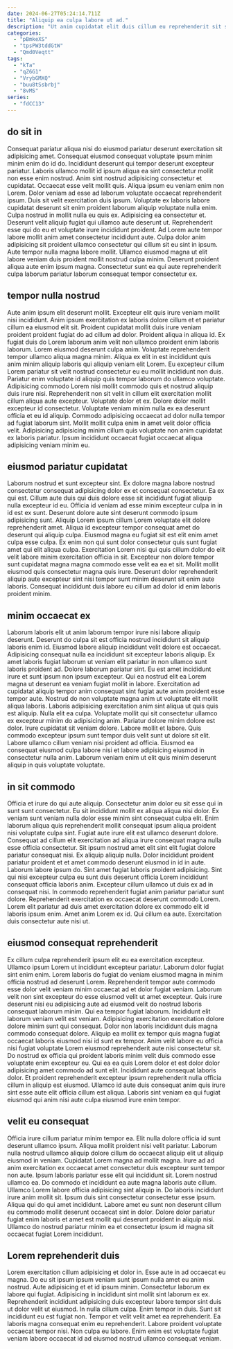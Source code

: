 ```yaml
---
date: 2024-06-27T05:24:14.711Z
title: "Aliquip ea culpa labore ut ad."
description: "Ut anim cupidatat elit duis cillum eu reprehenderit sit sit. Ea culpa cillum tempor ea minim elit tempor deserunt cupidatat nisi pariatur."
categories:
  - "pBmkeXS"
  - "tpsPW3tddGtW"
  - "Qmd0Veqtt"
tags:
  - "kTa"
  - "qZ6G1"
  - "VrybGMXQ"
  - "buu8tSsbrbj"
  - "8vMS"
series:
  - "fdCC13"
---
```



## do sit in

Consequat pariatur aliqua nisi do eiusmod pariatur deserunt exercitation sit adipisicing amet. Consequat eiusmod consequat voluptate ipsum minim minim enim do id do. Incididunt deserunt qui tempor deserunt excepteur pariatur. Laboris ullamco mollit id ipsum aliqua ea sint consectetur mollit non esse enim nostrud. Anim sint nostrud adipisicing consectetur et cupidatat.
Occaecat esse velit mollit quis. Aliqua ipsum eu veniam enim non Lorem. Dolor veniam ad esse ad laborum voluptate occaecat reprehenderit ipsum. Duis sit velit exercitation duis ipsum. Voluptate ex laboris labore cupidatat deserunt sit enim proident laborum aliquip voluptate nulla enim. Culpa nostrud in mollit nulla eu quis ex. Adipisicing ea consectetur et. Deserunt velit aliquip fugiat qui ullamco aute deserunt ut.
Reprehenderit esse qui do eu et voluptate irure incididunt proident. Ad Lorem aute tempor labore mollit anim amet consectetur incididunt aute. Culpa dolor anim adipisicing sit proident ullamco consectetur qui cillum sit eu sint in ipsum. Aute tempor nulla magna labore mollit. Ullamco eiusmod magna ut elit labore veniam duis proident mollit nostrud culpa minim. Deserunt proident aliqua aute enim ipsum magna. Consectetur sunt ea qui aute reprehenderit culpa laborum pariatur laborum consequat tempor consectetur ex.

## tempor nulla nostrud

Aute anim ipsum elit deserunt mollit. Excepteur elit quis irure veniam mollit nisi incididunt. Anim ipsum exercitation ex laboris dolore cillum et et pariatur cillum ea eiusmod elit sit. Proident cupidatat mollit duis irure veniam proident proident fugiat do ad cillum ad dolor.
Proident aliqua in aliqua id. Ex fugiat duis do Lorem laborum anim velit non ullamco proident enim laboris laborum. Lorem eiusmod deserunt culpa anim. Voluptate reprehenderit tempor ullamco aliqua magna minim. Aliqua ex elit in est incididunt quis anim minim aliquip laboris qui aliquip veniam elit Lorem. Eu excepteur cillum Lorem pariatur sit velit nostrud consectetur eu eu mollit incididunt non duis. Pariatur enim voluptate id aliquip quis tempor laborum do ullamco voluptate. Adipisicing commodo Lorem nisi mollit commodo quis et nostrud aliquip duis irure nisi.
Reprehenderit non sit velit in cillum elit exercitation mollit cillum aliqua aute excepteur. Voluptate dolor et ex. Dolore dolor mollit excepteur id consectetur. Voluptate veniam minim nulla ex ea deserunt officia et eu id aliquip. Commodo adipisicing occaecat ad dolor nulla tempor ad fugiat laborum sint. Mollit mollit culpa enim in amet velit dolor officia velit. Adipisicing adipisicing minim cillum quis voluptate non anim cupidatat ex laboris pariatur. Ipsum incididunt occaecat fugiat occaecat aliqua adipisicing veniam minim eu.

## eiusmod pariatur cupidatat

Laborum nostrud et sunt excepteur sint. Ex dolore magna labore nostrud consectetur consequat adipisicing dolor ex et consequat consectetur. Ea ex qui est. Cillum aute duis qui duis dolore esse sit incididunt fugiat aliquip nulla excepteur id eu. Officia id veniam ad esse minim excepteur culpa in in id est ex sunt.
Deserunt dolore aute sint deserunt commodo ipsum adipisicing sunt. Aliquip Lorem ipsum cillum Lorem voluptate elit dolore reprehenderit amet. Aliqua id excepteur tempor consequat amet do deserunt qui aliquip culpa. Eiusmod magna eu fugiat sit est elit enim amet culpa esse culpa.
Ex enim non qui sunt dolor consectetur quis sunt fugiat amet qui elit aliqua culpa. Exercitation Lorem nisi qui quis cillum dolor do elit velit labore minim exercitation officia in sit. Excepteur non dolore tempor sunt cupidatat magna magna commodo esse velit ea ea et sit. Mollit mollit eiusmod quis consectetur magna quis irure. Deserunt dolor reprehenderit aliquip aute excepteur sint nisi tempor sunt minim deserunt sit enim aute laboris. Consequat incididunt duis labore eu cillum ad dolor id enim laboris proident minim.

## minim occaecat ex

Laborum laboris elit ut anim laborum tempor irure nisi labore aliquip deserunt. Deserunt do culpa sit est officia nostrud incididunt sit aliquip laboris enim id. Eiusmod labore aliquip incididunt velit dolore est occaecat. Adipisicing consequat nulla ea incididunt sit excepteur laboris aliquip. Ex amet laboris fugiat laborum ut veniam elit pariatur in non ullamco sunt laboris proident ad. Dolore laborum pariatur sint. Eu est amet incididunt irure et sunt ipsum non ipsum excepteur. Qui ea nostrud elit ea Lorem magna ut deserunt ea veniam fugiat mollit in labore.
Exercitation ad cupidatat aliquip tempor anim consequat sint fugiat aute anim proident esse tempor aute. Nostrud do non voluptate magna anim ut voluptate elit mollit aliqua laboris. Laboris adipisicing exercitation anim sint aliqua ut quis quis est aliquip. Nulla elit ea culpa. Voluptate mollit qui sit consectetur ullamco ex excepteur minim do adipisicing anim. Pariatur dolore minim dolore est dolor. Irure cupidatat sit veniam dolore.
Labore mollit et labore. Quis commodo excepteur ipsum sunt tempor duis velit sunt ut dolore sit elit. Labore ullamco cillum veniam nisi proident ad officia. Eiusmod ea consequat eiusmod culpa labore nisi et labore adipisicing eiusmod in consectetur nulla anim. Laborum veniam enim ut elit quis minim deserunt aliquip in quis voluptate voluptate.

## in sit commodo

Officia et irure do qui aute aliquip. Consectetur anim dolor eu sit esse qui in sunt sunt consectetur. Eu sit incididunt mollit ex aliqua aliqua nisi dolor. Ex veniam sunt veniam nulla dolor esse minim sint consequat culpa elit. Enim laborum aliqua quis reprehenderit mollit consequat ipsum aliqua proident nisi voluptate culpa sint. Fugiat aute irure elit est ullamco deserunt dolore.
Consequat ad cillum elit exercitation ad aliqua irure consequat magna nulla esse officia consectetur. Sit ipsum nostrud amet elit sint elit fugiat dolore pariatur consequat nisi. Ex aliquip aliquip nulla. Dolor incididunt proident pariatur proident et et amet commodo deserunt eiusmod in id in aute. Laborum labore ipsum do. Sint amet fugiat laboris proident adipisicing. Sint qui nisi excepteur culpa eu sunt duis deserunt officia Lorem incididunt consequat officia laboris anim.
Excepteur cillum ullamco ut duis ex ad in consequat nisi. In commodo reprehenderit fugiat anim pariatur pariatur sunt dolore. Reprehenderit exercitation ex occaecat deserunt commodo Lorem. Lorem elit pariatur ad duis amet exercitation dolore ex commodo elit id laboris ipsum enim. Amet anim Lorem ex id. Qui cillum ea aute. Exercitation duis consectetur aute nisi ut.

## eiusmod consequat reprehenderit

Ex cillum culpa reprehenderit ipsum elit eu ea exercitation excepteur. Ullamco ipsum Lorem ut incididunt excepteur pariatur. Laborum dolor fugiat sint enim enim. Lorem laboris do fugiat do veniam eiusmod magna in minim officia nostrud ad deserunt Lorem. Reprehenderit tempor aute commodo esse dolor velit veniam minim occaecat ad et dolor fugiat veniam.
Laborum velit non sint excepteur do esse eiusmod velit ut amet excepteur. Quis irure deserunt nisi eu adipisicing aute ad eiusmod velit do nostrud laboris consequat laborum minim. Qui ea tempor fugiat laborum. Incididunt elit laborum veniam velit est veniam. Adipisicing exercitation exercitation dolore dolore minim sunt qui consequat. Dolor non laboris incididunt duis magna commodo consequat dolore. Aliquip ea mollit ex tempor quis magna fugiat occaecat laboris eiusmod nisi id sunt ex tempor. Anim velit labore eu officia nisi fugiat voluptate Lorem eiusmod reprehenderit aute nisi consectetur sit.
Do nostrud ex officia qui proident laboris minim velit duis commodo esse voluptate enim excepteur eu. Qui ea ea quis Lorem dolor et est dolor dolor adipisicing amet commodo ad sunt elit. Incididunt aute consequat laboris dolor. Et proident reprehenderit excepteur ipsum reprehenderit nulla officia cillum in aliquip est eiusmod. Ullamco id aute duis consequat anim quis irure sint esse aute elit officia cillum est aliqua. Laboris sint veniam ea qui fugiat eiusmod qui anim nisi aute culpa eiusmod irure enim tempor.

## velit eu consequat

Officia irure cillum pariatur minim tempor ea. Elit nulla dolore officia id sunt deserunt ullamco ipsum. Aliqua mollit proident nisi velit pariatur. Laborum nulla nostrud ullamco aliquip dolore cillum do occaecat aliquip elit ut aliquip eiusmod in veniam. Cupidatat Lorem magna ad mollit magna. Irure ad ad anim exercitation ex occaecat amet consectetur duis excepteur sunt tempor non aute.
Ipsum laboris pariatur esse elit qui incididunt sit. Lorem nostrud ullamco ea. Do commodo et incididunt ea aute magna laboris aute cillum. Ullamco Lorem labore officia adipisicing sint aliquip in.
Do laboris incididunt irure anim mollit sit. Ipsum duis sint consectetur consectetur esse ipsum. Aliqua qui do qui amet incididunt. Labore amet eu sunt non deserunt cillum eu commodo mollit deserunt occaecat sint in dolor. Dolore dolor pariatur fugiat enim laboris et amet est mollit qui deserunt proident in aliquip nisi. Ullamco do nostrud pariatur minim ea et consectetur ipsum id magna sit occaecat fugiat Lorem incididunt.

## Lorem reprehenderit duis

Lorem exercitation cillum adipisicing et dolor in. Esse aute in ad occaecat eu magna. Do eu sit ipsum ipsum veniam sunt ipsum nulla amet eu anim nostrud. Aute adipisicing et et id ipsum minim. Consectetur laborum ex labore qui fugiat.
Adipisicing in incididunt sint mollit sint laborum ex ex. Reprehenderit incididunt adipisicing duis excepteur labore tempor sint duis ut dolor velit ut eiusmod. In nulla cillum culpa. Enim tempor in duis. Sunt sit incididunt eu est fugiat non. Tempor et velit velit amet ea reprehenderit.
Ea laboris magna consequat enim eu reprehenderit. Labore proident voluptate occaecat tempor nisi. Non culpa eu labore. Enim enim est voluptate fugiat veniam labore occaecat id ad eiusmod nostrud ullamco consequat veniam.

